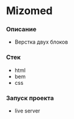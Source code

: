 # Mizomed
### Описание
* Верстка двух блоков 
### Стек
* html
* bem
* css

### Запуск проекта
* live server
